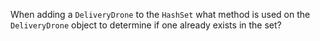 When adding a `DeliveryDrone` to the `HashSet` what method is used on the `DeliveryDrone` object to determine if one
already exists in the set?
